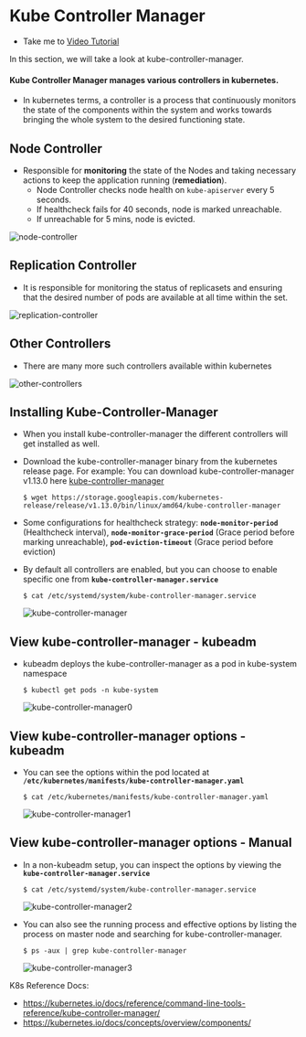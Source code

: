 # Kube Controller Manager

  - Take me to [Video Tutorial](https://kodekloud.com/topic/kube-controller-manager/)
  
In this section, we will take a look at kube-controller-manager.

#### Kube Controller Manager manages various controllers in kubernetes.
- In kubernetes terms, a controller is a process that continuously monitors the state of the components within the system and works towards bringing the whole system to the desired functioning state.

## Node Controller
   - Responsible for **monitoring** the state of the Nodes and taking necessary actions to keep the application running (**remediation**).
     - Node Controller checks node health on `kube-apiserver` every 5 seconds.
     - If healthcheck fails for 40 seconds, node is marked unreachable.
     - If unreachable for 5 mins, node is evicted.
  
   ![node-controller](../../images/node-controller.PNG)
   
## Replication Controller
   - It is responsible for monitoring the status of replicasets and ensuring that the desired number of pods are available at all time within the set.
   
   ![replication-controller](../../images/replication-controller.PNG)
   
## Other Controllers
   - There are many more such controllers available within kubernetes
     
   ![other-controllers](../../images/other-controllers.PNG)
   
   
  ## Installing Kube-Controller-Manager
  - When you install kube-controller-manager the different controllers will get installed as well.
  - Download the kube-controller-manager binary from the kubernetes release page. For example: You can download kube-controller-manager v1.13.0 here [kube-controller-manager](https://storage.googleapis.com/kubernetes-release/release/v1.13.0/bin/linux/amd64/kube-controller-manager)
    ```
    $ wget https://storage.googleapis.com/kubernetes-release/release/v1.13.0/bin/linux/amd64/kube-controller-manager
    ```
  - Some configurations for healthcheck strategy: **`node-monitor-period`** (Healthcheck interval), **`node-monitor-grace-period`** (Grace period before marking unreachable), **`pod-eviction-timeout`** (Grace period before eviction)
    
  - By default all controllers are enabled, but you can choose to enable specific one from **`kube-controller-manager.service`**
    ```
    $ cat /etc/systemd/system/kube-controller-manager.service
    ```
    ![kube-controller-manager](../../images/kube-controller-manager.PNG)
    
## View kube-controller-manager - kubeadm
- kubeadm deploys the kube-controller-manager as a pod in kube-system namespace
  ```
  $ kubectl get pods -n kube-system
  ```
  ![kube-controller-manager0](../../images/kube-controller-manager0.PNG)
  
## View kube-controller-manager options - kubeadm
- You can see the options within the pod located at **`/etc/kubernetes/manifests/kube-controller-manager.yaml`**
  ```
  $ cat /etc/kubernetes/manifests/kube-controller-manager.yaml
  ```
  ![kube-controller-manager1](../../images/kube-controller-manager1.PNG)
  
## View kube-controller-manager options - Manual
- In a non-kubeadm setup, you can inspect the options by viewing the **`kube-controller-manager.service`**
  ```
  $ cat /etc/systemd/system/kube-controller-manager.service
  ```
  ![kube-controller-manager2](../../images/kube-controller-manager2.PNG)
  
- You can also see the running process and effective options by listing the process on master node and searching for kube-controller-manager.
  ```
  $ ps -aux | grep kube-controller-manager
  ```
  ![kube-controller-manager3](../../images/kube-controller-manager3.PNG)
  
K8s Reference Docs:
- https://kubernetes.io/docs/reference/command-line-tools-reference/kube-controller-manager/
- https://kubernetes.io/docs/concepts/overview/components/
   
     
